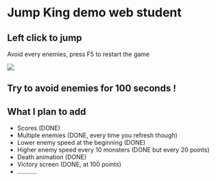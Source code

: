 # Jump King demo web student

## Left click to jump
Avoid every enemies, press F5 to restart the game

<img src="https://i.imgur.com/2GwyMgD.gif"/>

## Try to avoid enemies for 100 seconds !

## What I plan to add
- Scores (DONE)
- Multiple enemies (DONE, every time you refresh though)
- Lower enemy speed at the beginning (DONE)
- Higher enemy speed every 10 monsters (DONE but every 20 points)
- Death animation (DONE)
- Victory screen (DONE, at 100 points)
- ...........
